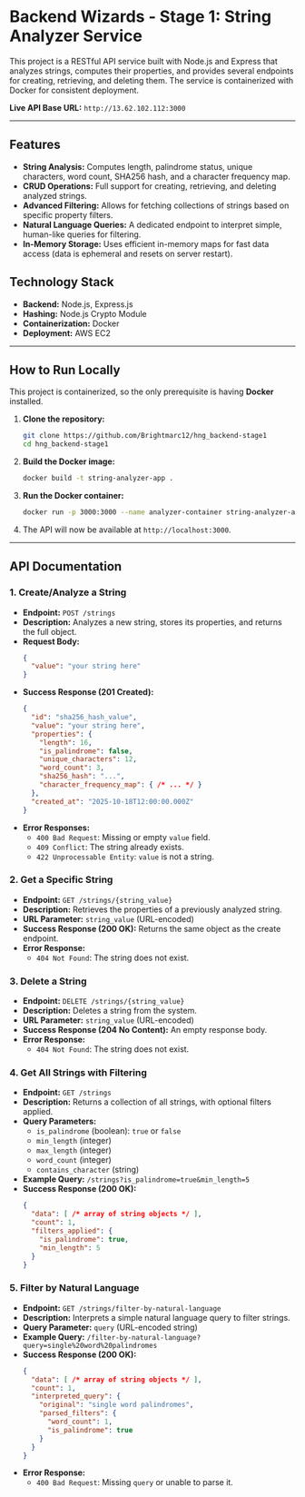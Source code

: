 # Backend Wizards - Stage 1: String Analyzer Service

This project is a RESTful API service built with Node.js and Express that analyzes strings, computes their properties, and provides several endpoints for creating, retrieving, and deleting them. The service is containerized with Docker for consistent deployment.

**Live API Base URL:** `http://13.62.102.112:3000`

---

## Features

*   **String Analysis:** Computes length, palindrome status, unique characters, word count, SHA256 hash, and a character frequency map.
*   **CRUD Operations:** Full support for creating, retrieving, and deleting analyzed strings.
*   **Advanced Filtering:** Allows for fetching collections of strings based on specific property filters.
*   **Natural Language Queries:** A dedicated endpoint to interpret simple, human-like queries for filtering.
*   **In-Memory Storage:** Uses efficient in-memory maps for fast data access (data is ephemeral and resets on server restart).

## Technology Stack

*   **Backend:** Node.js, Express.js
*   **Hashing:** Node.js Crypto Module
*   **Containerization:** Docker
*   **Deployment:** AWS EC2

---

## How to Run Locally

This project is containerized, so the only prerequisite is having **Docker** installed.

1.  **Clone the repository:**
    ```bash
    git clone https://github.com/Brightmarc12/hng_backend-stage1
    cd hng_backend-stage1
    ```

2.  **Build the Docker image:**
    ```bash
    docker build -t string-analyzer-app .
    ```

3.  **Run the Docker container:**
    ```bash
    docker run -p 3000:3000 --name analyzer-container string-analyzer-app
    ```

4.  The API will now be available at `http://localhost:3000`.

---

## API Documentation

### 1. Create/Analyze a String

*   **Endpoint:** `POST /strings`
*   **Description:** Analyzes a new string, stores its properties, and returns the full object.
*   **Request Body:**
    ```json
    {
      "value": "your string here"
    }
    ```
*   **Success Response (201 Created):**
    ```json
    {
      "id": "sha256_hash_value",
      "value": "your string here",
      "properties": {
        "length": 16,
        "is_palindrome": false,
        "unique_characters": 12,
        "word_count": 3,
        "sha256_hash": "...",
        "character_frequency_map": { /* ... */ }
      },
      "created_at": "2025-10-18T12:00:00.000Z"
    }
    ```
*   **Error Responses:**
    *   `400 Bad Request`: Missing or empty `value` field.
    *   `409 Conflict`: The string already exists.
    *   `422 Unprocessable Entity`: `value` is not a string.

### 2. Get a Specific String

*   **Endpoint:** `GET /strings/{string_value}`
*   **Description:** Retrieves the properties of a previously analyzed string.
*   **URL Parameter:** `string_value` (URL-encoded)
*   **Success Response (200 OK):** Returns the same object as the create endpoint.
*   **Error Response:**
    *   `404 Not Found`: The string does not exist.

### 3. Delete a String

*   **Endpoint:** `DELETE /strings/{string_value}`
*   **Description:** Deletes a string from the system.
*   **URL Parameter:** `string_value` (URL-encoded)
*   **Success Response (204 No Content):** An empty response body.
*   **Error Response:**
    *   `404 Not Found`: The string does not exist.

### 4. Get All Strings with Filtering

*   **Endpoint:** `GET /strings`
*   **Description:** Returns a collection of all strings, with optional filters applied.
*   **Query Parameters:**
    *   `is_palindrome` (boolean): `true` or `false`
    *   `min_length` (integer)
    *   `max_length` (integer)
    *   `word_count` (integer)
    *   `contains_character` (string)
*   **Example Query:** `/strings?is_palindrome=true&min_length=5`
*   **Success Response (200 OK):**
    ```json
    {
      "data": [ /* array of string objects */ ],
      "count": 1,
      "filters_applied": {
        "is_palindrome": true,
        "min_length": 5
      }
    }
    ```

### 5. Filter by Natural Language

*   **Endpoint:** `GET /strings/filter-by-natural-language`
*   **Description:** Interprets a simple natural language query to filter strings.
*   **Query Parameter:** `query` (URL-encoded string)
*   **Example Query:** `/filter-by-natural-language?query=single%20word%20palindromes`
*   **Success Response (200 OK):**
    ```json
    {
      "data": [ /* array of string objects */ ],
      "count": 1,
      "interpreted_query": {
        "original": "single word palindromes",
        "parsed_filters": {
          "word_count": 1,
          "is_palindrome": true
        }
      }
    }
    ```
*   **Error Response:**
    *   `400 Bad Request`: Missing `query` or unable to parse it.